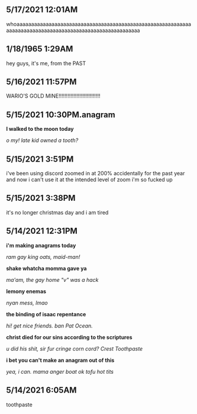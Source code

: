 ## 5/17/2021 12:01AM

whoaaaaaaaaaaaaaaaaaaaaaaaaaaaaaaaaaaaaaaaaaaaaaaaaaaaaaaaaaaaaaaaaaaaaaaaaaaaaaaaaaaaaaaaaaaaaaaaaaaaaaaaaaa

## 1/18/1965 1:29AM

hey guys, it's me, from the PAST

## 5/16/2021 11:57PM

WARIO'S GOLD MINE!!!!!!!!!!!!!!!!!!!!!!!!!!!!

## 5/15/2021 10:30PM.anagram

<b>I walked to the moon today</b>

<i>o my! late kid owned a tooth?</i>

## 5/15/2021 3:51PM

i've been using discord zoomed in at 200% accidentally for the past year and now i can't use it at the intended level of zoom i'm so fucked up

## 5/15/2021 3:38PM

it's no longer christmas day and i am tired

## 5/14/2021 12:31PM

<b>i'm making anagrams today</b>

<i>ram gay king oats, maid-man!</i>

<b>shake whatcha momma gave ya</b>

<i>ma'am, the gay home "v" was a hack</i>

<b>lemony enemas</b>

<i>nyan mess, lmao</i>

<b>the binding of isaac repentance</b>

<i>hi! get nice friends. ban Pat Ocean.</i>

<b>christ died for our sins according to the scriptures</b>

<i>u did his shit, sir fur cringe corn cord? Crest Toothpaste</i>

<b>i bet you can't make an anagram out of this</b>

<i>yea, i can. mama anger boat ok tofu hot tits</i>

## 5/14/2021 6:05AM

toothpaste
